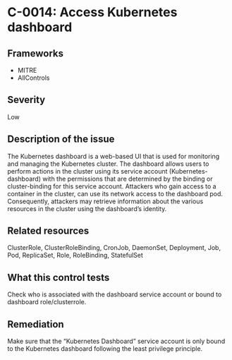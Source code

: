 # C-0014: Access Kubernetes dashboard

## Frameworks
* MITRE
* AllControls
 
## Severity
Low

## Description of the issue
The Kubernetes dashboard is a web-based UI that is used for monitoring and managing the Kubernetes cluster. The dashboard allows users to perform actions in the cluster using its service account (Kubernetes-dashboard) with the permissions that are determined by the binding or cluster-binding for this service account. Attackers who gain access to a container in the cluster, can use its network access to the dashboard pod. Consequently, attackers may retrieve information about the various resources in the cluster using the dashboard’s identity.
 
## Related resources
ClusterRole, ClusterRoleBinding, CronJob, DaemonSet, Deployment, Job, Pod, ReplicaSet, Role, RoleBinding, StatefulSet
 
## What this control tests 
Check who is associated with the dashboard service account or bound to dashboard role/clusterrole.
 
## Remediation
Make sure that the “Kubernetes Dashboard” service account is only bound to the Kubernetes dashboard following the least privilege principle.
 
